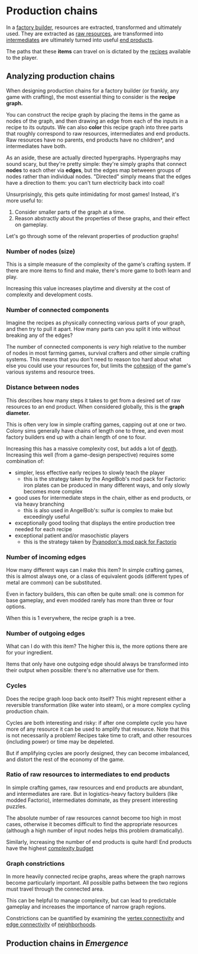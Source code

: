 # Production chains

In a [factory builder](../high-level/genre-mechanics.md), resources are extracted, transformed and ultimately used.
They are extracted as [raw resources](raw-resources.md), are transformed into [intermediates](intermediates.md) are ultimately turned into useful [end products](end-products.md).

The paths that these **items** can travel on is dictated by the [recipes](recipes.md) available to the player.

## Analyzing production chains

When designing production chains for a factory builder (or frankly, any game with crafting),
the most essential thing to consider is the **recipe graph.**

You can construct the recipe graph by placing the items in the game as nodes of the graph, and then drawing an edge from each of the inputs in a recipe to its outputs.
We can also **color** this recipe graph into three parts that roughly correspond to raw resources, intermediates and end products.
Raw resources have no parents, end products have no children*, and intermediates have both.

As an aside, these are actually directed hypergraphs.
Hypergraphs may sound scary, but they're pretty simple: they're simply graphs that connect **nodes** to each other via **edges**, but the edges map betweeen groups of nodes rather than individual nodes.
"Directed" simply means that the edges have a direction to them: you can't turn electricity back into coal!

Unsurprisingly, this gets quite intimidating for most games!
Instead, it's more useful to:

1. Consider smaller parts of the graph at a time.
2. Reason abstractly about the properties of these graphs, and their effect on gameplay.

Let's go through some of the relevant properties of production graphs!

### Number of nodes (size)

This is a simple measure of the complexity of the game's crafting system.
If there are more items to find and make, there's more game to both learn and play.

Increasing this value increases playtime and diversity at the cost of complexity and development costs.

### Number of connected components

Imagine the recipes as physically connecting various parts of your graph, and then try to pull it apart.
How many parts can you split it into without breaking any of the edges?

The number of connected components is *very* high relative to the number of nodes in most farming games, survival crafters and other simple crafting systems.
This means that you don't need to reason too hard about what else you could use your resources for,
but limits the [cohesion](../glossary.md#cohesion) of the game's various systems and resource trees.

### Distance between nodes

This describes how many steps it takes to get from a desired set of raw resources to an end product.
When considered globally, this is the **graph diameter.**

This is often very low in simple crafting games, capping out at one or two.
Colony sims generally have chains of length one to three,
and even most factory builders end up with a chain length of one to four.

Increasing this has a massive complexity cost, but adds a lot of [depth](../glossary.md#depth-and-complexity).
Increasing this well (from a game-design perspective) requires some combination of:

- simpler, less effective early recipes to slowly teach the player
  - this is the strategy taken by the AngelBob's mod pack for Factorio: iron plates can be produced in many different ways, and only slowly becomes more complex
- good uses for intermediate steps in the chain, either as end products, or via heavy branching
  - this is also used in AngelBob's: sulfur is complex to make but exceedingly useful
- exceptionally good tooling that displays the entire production tree needed for each recipe
- exceptional patient and/or masochistic players
  - this is the strategy taken by [Pyanodon's mod pack for Factorio](https://www.reddit.com/r/factorio/comments/yd1i7l/finally_after_20_hours_of_work_i_present_the/)

### Number of incoming edges

How many different ways can I make this item?
In simple crafting games, this is almost always one, or a class of equivalent goods (different types of metal are common) can be substituted.

Even in factory builders, this can often be quite small: one is common for base gameplay, and even modded rarely has more than three or four options.

When this is 1 everywhere, the recipe graph is a tree.

### Number of outgoing edges

What can I do with this item?
The higher this is, the more options there are for your ingredient.

Items that only have one outgoing edge should always be transformed into their output when possible: there's no alternative use for them.

### Cycles

Does the recipe graph loop back onto itself?
This might represent either a reversible transformation (like water into steam), or a more complex cycling production chain.

Cycles are both interesting and risky: if after one complete cycle you have more of any resource it can be used to amplify that resource.
Note that this is not necessarily a problem!
Recipes take time to craft, and other resources (including power) or time may be depeleted.

But if amplifying cycles are poorly designed, they can become imbalanced, and distort the rest of the economy of the game.

### Ratio of raw resources to intermediates to end products

In simple crafting games, raw resources and end products are abundant, and intermediates are rare.
But in logistics-heavy factory builders (like modded Factorio), intermediates dominate, as they present interesting puzzles.

The absolute number of raw resources cannot become too high in most cases, otherwise it becomes difficult to find the appropriate resources (although a high number of input nodes helps this problem dramatically).

Similarly, increasing the number of end products is quite hard! End products have the highest [complexity budget](../glossary.md#depth-and-complexity)

### Graph constrictions

In more heavily connected recipe graphs, areas where the graph narrows become particularly important.
All possible paths between the two regions must travel through the connected area.

This can be helpful to manage complexity, but can lead to predictable gameplay and increases the importance of narrow graph regions.

Constrictions can be quantified by examining the [vertex connectivity](https://en.wikipedia.org/wiki/K-vertex-connected_graph) and [edge connectivity](https://en.wikipedia.org/wiki/K-edge-connected_graph) of [neighborhoods](https://en.wikipedia.org/wiki/Neighbourhood_(graph_theory)).

## Production chains in *Emergence*
